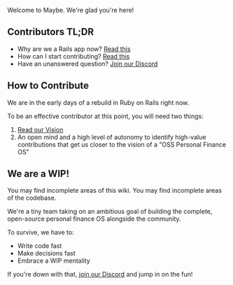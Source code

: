 Welcome to Maybe. We're glad you're here!

## Contributors TL;DR

- Why are we a Rails app now? [Read this](https://x.com/Shpigford/status/1753188910304301260?s=20)
- How can I start contributing? [Read this](#how-to-contribute)
- Have an unanswered question? [Join our Discord](https://link.maybe.co/discord)

## How to Contribute

We are in the early days of a rebuild in Ruby on Rails right now.

To be an effective contributor at this point, you will need two things:

1. [Read our Vision](https://github.com/maybe-finance/maybe/wiki/vision)
2. An open mind and a high level of autonomy to identify high-value contributions that get us closer to the vision of a "OSS Personal Finance OS"

## We are a WIP!

You may find incomplete areas of this wiki. You may find incomplete areas of the codebase.

We're a tiny team taking on an ambitious goal of building the complete, open-source personal finance OS alongside the community.

To survive, we have to:

- Write code fast
- Make decisions fast
- Embrace a WIP mentality

If you're down with that, [join our Discord](https://link.maybe.co/discord) and jump in on the fun!
